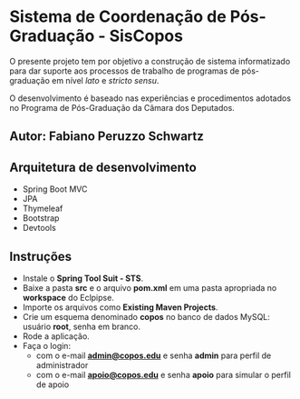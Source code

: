 
# Sistema de Coordenação de Pós-Graduação - SisCopos

O presente projeto tem por objetivo a construção de sistema informatizado para dar suporte aos processos de trabalho de programas de pós-graduação em nível *lato* e *stricto sensu*.

O desenvolvimento é baseado nas experiências e procedimentos adotados no Programa de Pós-Graduação da Câmara dos Deputados.

## Autor: Fabiano Peruzzo Schwartz

## Arquitetura de desenvolvimento
* Spring Boot MVC
* JPA
* Thymeleaf
* Bootstrap
* Devtools

## Instruções

* Instale o **Spring Tool Suit - STS**.
* Baixe a pasta **src** e o arquivo **pom.xml** em uma pasta apropriada no **workspace** do Eclpipse.
* Importe os arquivos como **Existing Maven Projects**.
* Crie um esquema denominado **copos** no banco de dados MySQL: usuário **root**, senha em branco.
* Rode a aplicação.
* Faça o login:
  * com o e-mail **admin@copos.edu** e senha **admin** para perfil de administrador
  * com o e-mail **apoio@copos.edu** e senha **apoio** para simular o perfil de apoio
